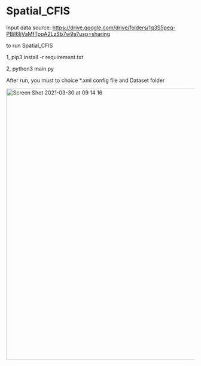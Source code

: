 # Spatial_CFIS

Input data source: https://drive.google.com/drive/folders/1q3S5peq-PBiI6ljVaMfTppA2LzSb7w9a?usp=sharing

to run Spatial_CFIS


1, pip3 install -r requirement.txt


2, python3 main.py


After run, you must to choice *.xml config file and Dataset folder

<img width="725" alt="Screen Shot 2021-03-30 at 09 14 16" src="https://user-images.githubusercontent.com/79441458/112923809-326b7a80-9139-11eb-8e88-b219d2175dd7.png">


